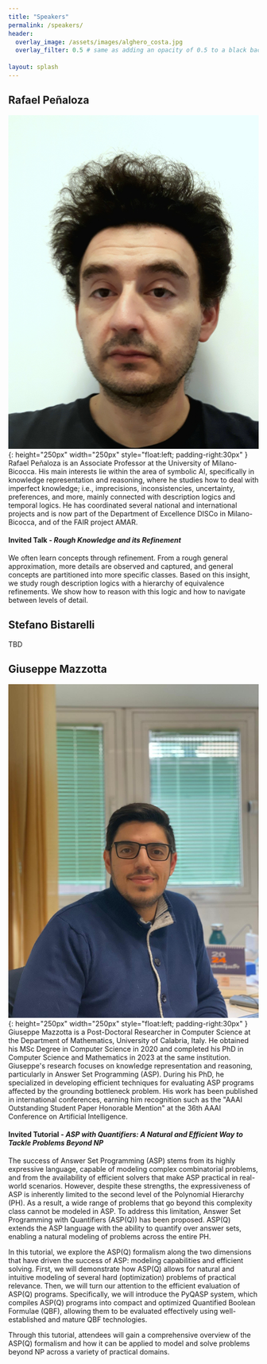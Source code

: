 ```yaml
---
title: "Speakers"
permalink: /speakers/
header:
  overlay_image: /assets/images/alghero_costa.jpg
  overlay_filter: 0.5 # same as adding an opacity of 0.5 to a black background
  
layout: splash
---
```


## Rafael Peñaloza

![/assets/images/rafael.jpg](/assets/images/rafael.jpg){: height="250px" width="250px" style="float:left; padding-right:30px" }
Rafael Peñaloza is an Associate Professor at the University of Milano-Bicocca. His main interests lie within the area of symbolic AI, specifically in knowledge representation and reasoning, where he studies how to deal with imperfect knowledge; i.e., imprecisions, inconsistencies, uncertainty, preferences, and more, mainly connected with description logics and temporal logics. He has coordinated several national and international projects and is now part of the Department of Excellence DISCo in Milano-Bicocca, and of the FAIR project AMAR.
#### Invited Talk - *Rough Knowledge and its Refinement*
We often learn concepts through refinement. From a rough general approximation, more details are observed and captured, and general concepts are partitioned into more specific classes. Based on this insight, we study rough description logics with a hierarchy of equivalence refinements. We show how to reason with this logic and how to navigate between levels of detail.

## Stefano Bistarelli
TBD

## Giuseppe Mazzotta

![/assets/images/giuseppe.jpg](/assets/images/giuseppe.jpg){: height="250px" width="250px" style="float:left; padding-right:30px" }
Giuseppe Mazzotta is a Post-Doctoral Researcher in Computer Science at the Department of Mathematics, University of Calabria, Italy. He obtained his MSc Degree in Computer Science in 2020 and completed his PhD in Computer Science and Mathematics in 2023 at the same institution. Giuseppe's research focuses on knowledge representation and reasoning, particularly in Answer Set Programming (ASP). During his PhD, he specialized in developing efficient techniques for evaluating ASP programs affected by the grounding bottleneck problem. His work has been published in international conferences, earning him recognition such as the "AAAI Outstanding Student Paper Honorable Mention" at the 36th AAAI Conference on Artificial Intelligence.
#### Invited Tutorial - *ASP with Quantifiers: A Natural and Efficient Way to Tackle Problems Beyond NP*
The success of Answer Set Programming (ASP) stems from its highly expressive language, capable of modeling complex combinatorial problems, and from the availability of efficient solvers that make ASP practical in real-world scenarios.
However, despite these strengths, the expressiveness of ASP is inherently limited to the second level of the Polynomial Hierarchy (PH). As a result, a wide range of problems that go beyond this complexity class cannot be modeled in ASP.
To address this limitation, Answer Set Programming with Quantifiers (ASP(Q)) has been proposed. ASP(Q) extends the ASP language with the ability to quantify over answer sets, enabling a natural modeling of problems across the entire PH. 

In this tutorial, we explore the ASP(Q) formalism along the two dimensions that have driven the success of ASP: modeling capabilities and efficient solving. First, we will demonstrate how ASP(Q) allows for natural and intuitive modeling of several hard (optimization) problems of practical relevance. Then, we will turn our attention to the efficient evaluation of ASP(Q) programs. Specifically, we will introduce the PyQASP system, which compiles ASP(Q) programs into compact and optimized Quantified Boolean Formulae (QBF), allowing them to be evaluated effectively using well-established and mature QBF technologies.

Through this tutorial, attendees will gain a comprehensive overview of the ASP(Q) formalism and how it can be applied to model and solve problems beyond NP across a variety of practical domains.